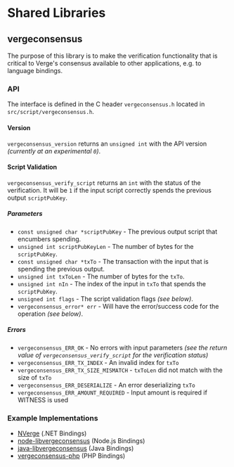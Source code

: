 Shared Libraries
================

## vergeconsensus

The purpose of this library is to make the verification functionality that is critical to Verge's consensus available to other applications, e.g. to language bindings.

### API

The interface is defined in the C header `vergeconsensus.h` located in  `src/script/vergeconsensus.h`.

#### Version

`vergeconsensus_version` returns an `unsigned int` with the API version *(currently at an experimental `0`)*.

#### Script Validation

`vergeconsensus_verify_script` returns an `int` with the status of the verification. It will be `1` if the input script correctly spends the previous output `scriptPubKey`.

##### Parameters
- `const unsigned char *scriptPubKey` - The previous output script that encumbers spending.
- `unsigned int scriptPubKeyLen` - The number of bytes for the `scriptPubKey`.
- `const unsigned char *txTo` - The transaction with the input that is spending the previous output.
- `unsigned int txToLen` - The number of bytes for the `txTo`.
- `unsigned int nIn` - The index of the input in `txTo` that spends the `scriptPubKey`.
- `unsigned int flags` - The script validation flags *(see below)*.
- `vergeconsensus_error* err` - Will have the error/success code for the operation *(see below)*.

##### Errors
- `vergeconsensus_ERR_OK` - No errors with input parameters *(see the return value of `vergeconsensus_verify_script` for the verification status)*
- `vergeconsensus_ERR_TX_INDEX` - An invalid index for `txTo`
- `vergeconsensus_ERR_TX_SIZE_MISMATCH` - `txToLen` did not match with the size of `txTo`
- `vergeconsensus_ERR_DESERIALIZE` - An error deserializing `txTo`
- `vergeconsensus_ERR_AMOUNT_REQUIRED` - Input amount is required if WITNESS is used

### Example Implementations
- [NVerge](https://github.com/NicolasDorier/NVerge/blob/master/NVerge/Script.cs#L814) (.NET Bindings)
- [node-libvergeconsensus](https://github.com/bitpay/node-libvergeconsensus) (Node.js Bindings)
- [java-libvergeconsensus](https://github.com/dexX7/java-libvergeconsensus) (Java Bindings)
- [vergeconsensus-php](https://github.com/Bit-Wasp/vergeconsensus-php) (PHP Bindings)
